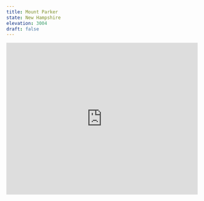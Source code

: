 ```yaml
---
title: Mount Parker 
state: New Hampshire
elevation: 3004 
draft: false
---
```

<iframe class="alltrails" src="https://www.alltrails.com/widget/trail/us/new-hampshire/mount-parker-via-mount-langdon-and-mount-parker-trail?u=i&sh=q5vqbr" width="100%" height="400" frameborder="0" scrolling="no" marginheight="0" marginwidth="0" title="AllTrails: Trail Guides and Maps for Hiking, Camping, and Running"></iframe>
